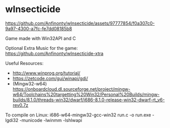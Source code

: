 # wInsecticide

https://github.com/Anfinonty/wInsecticide/assets/97777854/f0a307c0-9a97-4300-a7fc-fe7dd08185b8



Game made with Win32API and C

Optional Extra Music for the game:
https://github.com/Anfinonty/wInsecticide-xtra

Useful Resources:
- http://www.winprog.org/tutorial/ 
- https://zetcode.com/gui/winapi/gdi/
- (Mingw32-w64) https://onboardcloud.dl.sourceforge.net/project/mingw-w64/Toolchains%20targetting%20Win32/Personal%20Builds/mingw-builds/8.1.0/threads-win32/dwarf/i686-8.1.0-release-win32-dwarf-rt_v6-rev0.7z

To compile on Linux:
i686-w64-mingw32-gcc-win32 run.c -o run.exe -lgdi32 -municode -lwinmm -lshlwapi
